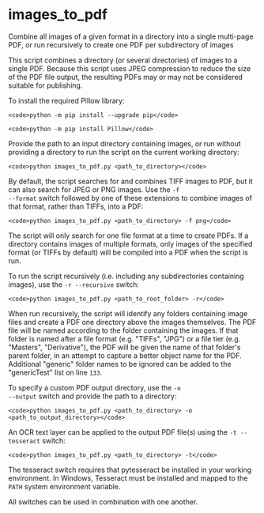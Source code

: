 # images_to_pdf
Combine all images of a given format in a directory into a single multi-page PDF, or run recursively to create one PDF per subdirectory of images

This script combines a directory (or several directories) of images to a single PDF. Because this script uses JPEG compression to reduce the size of the PDF file output, the resulting PDFs may or may not be considered suitable for publishing.

To install the required Pillow library:
    
    <code>python -m pip install --upgrade pip</code>

    <code>python -m pip install Pillow</code>

Provide the path to an input directory containing images, or run without providing a directory to run the script on the current working directory:

    <code>python images_to_pdf.py <path_to_directory></code>
	
By default, the script searches for and combines TIFF images to PDF, but it can also search for JPEG or PNG images. Use the <code>-f --format</code> switch followed by one of these extensions to combine images of that format, rather than TIFFs, into a PDF:
	
	<code>python images_to_pdf.py <path_to_directory> -f png</code>
	
The script will only search for one file format at a time to create PDFs. If a directory contains images of multiple formats, only images of the specified format (or TIFFs by default) will be compiled into a PDF when the script is run.
    
To run the script recursively (i.e. including any subdirectories containing images), use the <code>-r --recursive</code> switch:

    <code>python images_to_pdf.py <path_to_root_folder> -r</code>
    
When run recursively, the script will identify any folders containing image files and create a PDF one directory above the images themselves. The PDF file will be named according to the folder containing the images. If that folder is named after a file format (e.g. "TIFFs", "JPG") or a file tier (e.g. "Masters", "Derivative"), the PDF will be given the name of that folder's parent folder, in an attempt to capture a better object name for the PDF. Additional "generic" folder names to be ignored can be added to the "genericTest" list on line <code>133</code>.

To specify a custom PDF output directory, use the <code>-o --output</code> switch and provide the path to a directory:

	<code>python images_to_pdf.py <path_to_directory> -o <path_to_output_directory></code>
	
An OCR text layer can be applied to the output PDF file(s) using the <code>-t --tesseract</code> switch:
	
	<code>python images_to_pdf.py <path_to_directory> -t</code>

The tesseract switch requires that pytesseract be installed in your working environment. In Windows, Tesseract must be installed and mapped to the <code>PATH</code> system environment variable.

All switches can be used in combination with one another.

